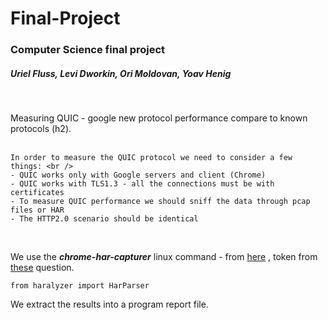 # Final-Project
### Computer Science final project
##### Uriel Fluss, Levi Dworkin, Ori Moldovan, Yoav Henig
<br />


Measuring QUIC - google new protocol performance compare to known protocols (h2).<br />
<br />

    In order to measure the QUIC protocol we need to consider a few things: <br />
    - QUIC works only with Google servers and client (Chrome)
    - QUIC works with TLS1.3 - all the connections must be with certificates
    - To measure QUIC performance we should sniff the data through pcap files or HAR
    - The HTTP2.0 scenario should be identical
<br />

We use the *__chrome-har-capturer__* linux command - from
[here][1]
, token from
[these][2]
question.
<br />

    from haralyzer import HarParser
We extract the results into a program report file.

[1]:https://github.com/cyrus-and/chrome-har-capturer
[2]:https://stackoverflow.com/questions/57081847/export-har-file-using-chrome-quic-protocol-https
